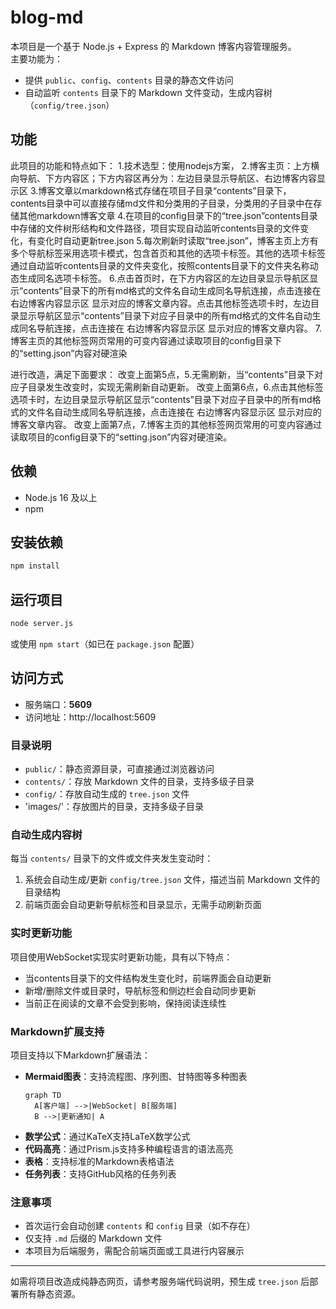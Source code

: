 # blog-md

本项目是一个基于 Node.js + Express 的 Markdown 博客内容管理服务。  
主要功能为：  
- 提供 `public`、`config`、`contents` 目录的静态文件访问
- 自动监听 `contents` 目录下的 Markdown 文件变动，生成内容树（`config/tree.json`）

## 功能
此项目的功能和特点如下：
1.技术选型：使用nodejs方案，
2.博客主页：上方横向导航、下方内容区；下方内容区再分为：左边目录显示导航区、右边博客内容显示区
3.博客文章以markdown格式存储在项目子目录“contents”目录下，contents目录中可以直接存储md文件和分类用的子目录，分类用的子目录中在存储其他markdown博客文章
4.在项目的config目录下的“tree.json”contents目录中存储的文件树形结构和文件路径，项目实现自动监听contents目录的文件变化，有变化时自动更新tree.json
5.每次刷新时读取“tree.json”，博客主页上方有多个导航标签采用选项卡模式，包含首页和其他的选项卡标签。其他的选项卡标签通过自动监听contents目录的文件夹变化，按照contents目录下的文件夹名称动态生成同名选项卡标签。
6.点击首页时，在下方内容区的左边目录显示导航区显示“contents”目录下的所有md格式的文件名自动生成同名导航连接，点击连接在 右边博客内容显示区 显示对应的博客文章内容。点击其他标签选项卡时，左边目录显示导航区显示“contents”目录下对应子目录中的所有md格式的文件名自动生成同名导航连接，点击连接在 右边博客内容显示区 显示对应的博客文章内容。
7.博客主页的其他标签网页常用的可变内容通过读取项目的config目录下的“setting.json”内容对硬渲染

进行改造，满足下面要求：
改变上面第5点，5.无需刷新，当“contents”目录下对应子目录发生改变时，实现无需刷新自动更新。
改变上面第6点，6.点击其他标签选项卡时，左边目录显示导航区显示“contents”目录下对应子目录中的所有md格式的文件名自动生成同名导航连接，点击连接在 右边博客内容显示区 显示对应的博客文章内容。
改变上面第7点，7.博客主页的其他标签网页常用的可变内容通过读取项目的config目录下的“setting.json”内容对硬渲染。


## 依赖

- Node.js 16 及以上
- npm

## 安装依赖

```bash
npm install
```

## 运行项目

```bash
node server.js
```

或使用 `npm start`（如已在 `package.json` 配置）

## 访问方式

- 服务端口：**5609**
- 访问地址：http://localhost:5609

### 目录说明

- `public/`：静态资源目录，可直接通过浏览器访问
- `contents/`：存放 Markdown 文件的目录，支持多级子目录
- `config/`：存放自动生成的 `tree.json` 文件
- 'images/'：存放图片的目录，支持多级子目录


### 自动生成内容树

每当 `contents/` 目录下的文件或文件夹发生变动时：
1. 系统会自动生成/更新 `config/tree.json` 文件，描述当前 Markdown 文件的目录结构
2. 前端页面会自动更新导航标签和目录显示，无需手动刷新页面

### 实时更新功能
项目使用WebSocket实现实时更新功能，具有以下特点：
- 当contents目录下的文件结构发生变化时，前端界面会自动更新
- 新增/删除文件或目录时，导航标签和侧边栏会自动同步更新
- 当前正在阅读的文章不会受到影响，保持阅读连续性

### Markdown扩展支持
项目支持以下Markdown扩展语法：
- **Mermaid图表**：支持流程图、序列图、甘特图等多种图表
  ```mermaid
  graph TD
    A[客户端] -->|WebSocket| B[服务端]
    B -->|更新通知| A
  ```
- **数学公式**：通过KaTeX支持LaTeX数学公式
- **代码高亮**：通过Prism.js支持多种编程语言的语法高亮
- **表格**：支持标准的Markdown表格语法
- **任务列表**：支持GitHub风格的任务列表

### 注意事项

- 首次运行会自动创建 `contents` 和 `config` 目录（如不存在）
- 仅支持 `.md` 后缀的 Markdown 文件
- 本项目为后端服务，需配合前端页面或工具进行内容展示

---
如需将项目改造成纯静态网页，请参考服务端代码说明，预生成 `tree.json` 后部署所有静态资源。
